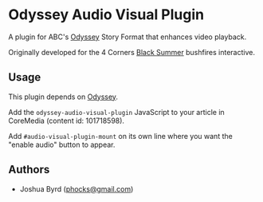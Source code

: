 # Odyssey Audio Visual Plugin

A plugin for ABC's [Odyssey](https://github.com/abcnews/odyssey) Story Format that enhances video playback.

Originally developed for the 4 Corners [Black Summer](https://www.abc.net.au/news/2020-02-03/inside-the-australian-bushfires-crisis/11890458?nw=0&r=HtmlFragment) bushfires interactive.

## Usage

This plugin depends on [Odyssey](https://github.com/abcnews/odyssey).

Add the `odyssey-audio-visual-plugin` JavaScript to your article in CoreMedia (content id: 101718598).

Add `#audio-visual-plugin-mount` on its own line where you want the "enable audio" button to appear.

## Authors

- Joshua Byrd ([phocks@gmail.com](mailto:phocks@gmail.com))

